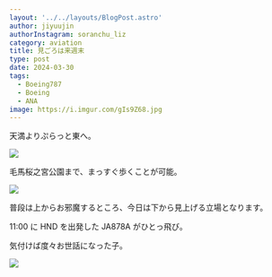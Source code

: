 ```yaml
---
layout: '../../layouts/BlogPost.astro'
author: jiyuujin
authorInstagram: soranchu_liz
category: aviation
title: 見ごろは来週末
type: post
date: 2024-03-30
tags:
  - Boeing787
  - Boeing
  - ANA
image: https://i.imgur.com/gIs9Z68.jpg
---
```


天満よりぷらっと東へ。

![](/assets/img/20240330/KTV.JPG)

毛馬桜之宮公園まで、まっすぐ歩くことが可能。

![](/assets/img/20240330/O-kawa.JPG)

普段は上からお邪魔するところ、今日は下から見上げる立場となります。

11:00 に HND を出発した JA878A がひとっ飛び。

気付けば度々お世話になった子。

![](/assets/img/20240330/JA878A.JPG)
